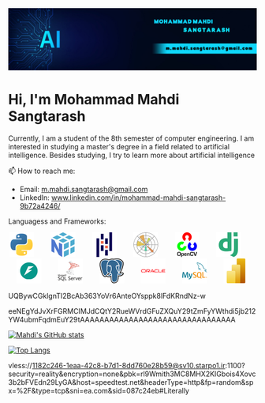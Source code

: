<img src="images/back.jpg"/>

# Hi, I'm Mohammad Mahdi Sangtarash
Currently, I am a student of the 8th semester of computer engineering. I am interested in studying a master's degree in a field related to artificial intelligence.
Besides studying, I try to learn more about artificial intelligence

📫 How to reach me:
* Email: m.mahdi.sangtarash@gmail.com
* LinkedIn: www.linkedin.com/in/mohammad-mahdi-sangtarash-9b72a4246/

Languagess and Frameworks:

<p align="center">
  <img src="images/python.png" width="50" style="margin-right: 30px;"/>
  <img src="images/numpy.png" width="50" style="margin-right: 30px;"/>
  <img src="images/pandas.png" width="50" style="margin-right: 30px;"/>
  <img src="images/Matplotlib.png" width="50" style="margin-right: 30px;"/>
  <img src="images/OpenCV.png" width="50" style="margin-right: 30px;"/>
  <img src="images/django.png" width="50" style="margin-right: 30px;"/>
  <img src="images/FastAPI.png" width="50" style="margin-right: 30px;"/>
  <img src="images/SQL_Server.png" width="50" style="margin-right: 30px;"/>
  <img src="images/postgresql.png" width="50" style="margin-right: 30px;"/>
  <img src="images/Oracle.png" width="50" style="margin-right: 30px;"/>
  <img src="images/mysql.png" width="50" style="margin-right: 30px;"/>
  <img src="images/Power_BI.png" width="50"/>
</p>

UQBywCGklgnTI2BcAb363YoVr6AnteOYsppk8lFdKRndNz-w

eeNEgYdJvXrFGRMCIMJdCQtY2RueWVrdGFuZXQuY29tZmFyYWthdi5jb212YW4ubmFqdmEuY29tAAAAAAAAAAAAAAAAAAAAAAAAAAAAAAAA


<div>
  
  [![Mahdi's GitHub stats](https://github-readme-stats.vercel.app/api?username=m-mahdi-sangtarash&show_icons=true&theme=radical)](https://github.com/anuraghazra/github-readme-stats)
  
  [![Top Langs](https://github-readme-stats.vercel.app/api/top-langs/?username=m-mahdi-sangtarash&layout=compact&theme=radical)](https://github.com/anuraghazra/github-readme-stats)

</div>

vless://1182c246-1eaa-42c8-b7d1-8dd760e28b59@sv10.starpo1.ir:1100?security=reality&encryption=none&pbk=rl9Wmith3MC8MHX2KIGbois4Xovc3b2bFVEdn29LyGA&host=speedtest.net&headerType=http&fp=random&spx=%2F&type=tcp&sni=ea.com&sid=087c24eb#Literally

